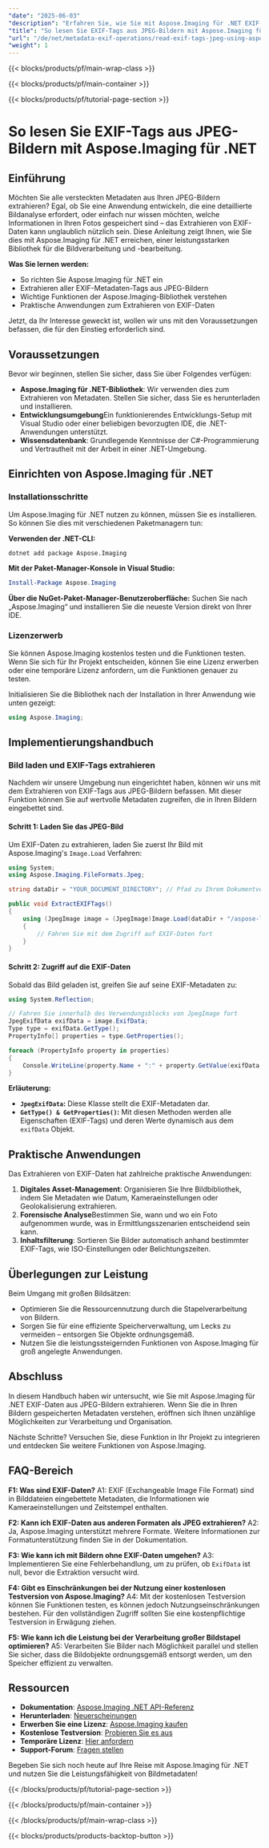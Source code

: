 ```yaml
---
"date": "2025-06-03"
"description": "Erfahren Sie, wie Sie mit Aspose.Imaging für .NET EXIF-Metadaten aus JPEG-Bildern extrahieren und analysieren. Diese Anleitung behandelt Installation, Implementierung und praktische Anwendungen."
"title": "So lesen Sie EXIF-Tags aus JPEG-Bildern mit Aspose.Imaging für .NET"
"url": "/de/net/metadata-exif-operations/read-exif-tags-jpeg-using-aspose-imaging-dotnet/"
"weight": 1
---
```


{{< blocks/products/pf/main-wrap-class >}}

{{< blocks/products/pf/main-container >}}

{{< blocks/products/pf/tutorial-page-section >}}
# So lesen Sie EXIF-Tags aus JPEG-Bildern mit Aspose.Imaging für .NET

## Einführung

Möchten Sie alle versteckten Metadaten aus Ihren JPEG-Bildern extrahieren? Egal, ob Sie eine Anwendung entwickeln, die eine detaillierte Bildanalyse erfordert, oder einfach nur wissen möchten, welche Informationen in Ihren Fotos gespeichert sind – das Extrahieren von EXIF-Daten kann unglaublich nützlich sein. Diese Anleitung zeigt Ihnen, wie Sie dies mit Aspose.Imaging für .NET erreichen, einer leistungsstarken Bibliothek für die Bildverarbeitung und -bearbeitung.

**Was Sie lernen werden:**
- So richten Sie Aspose.Imaging für .NET ein
- Extrahieren aller EXIF-Metadaten-Tags aus JPEG-Bildern
- Wichtige Funktionen der Aspose.Imaging-Bibliothek verstehen
- Praktische Anwendungen zum Extrahieren von EXIF-Daten

Jetzt, da Ihr Interesse geweckt ist, wollen wir uns mit den Voraussetzungen befassen, die für den Einstieg erforderlich sind.

## Voraussetzungen
Bevor wir beginnen, stellen Sie sicher, dass Sie über Folgendes verfügen:

- **Aspose.Imaging für .NET-Bibliothek**: Wir verwenden dies zum Extrahieren von Metadaten. Stellen Sie sicher, dass Sie es herunterladen und installieren.
- **Entwicklungsumgebung**Ein funktionierendes Entwicklungs-Setup mit Visual Studio oder einer beliebigen bevorzugten IDE, die .NET-Anwendungen unterstützt.
- **Wissensdatenbank**: Grundlegende Kenntnisse der C#-Programmierung und Vertrautheit mit der Arbeit in einer .NET-Umgebung.

## Einrichten von Aspose.Imaging für .NET

### Installationsschritte
Um Aspose.Imaging für .NET nutzen zu können, müssen Sie es installieren. So können Sie dies mit verschiedenen Paketmanagern tun:

**Verwenden der .NET-CLI:**

```shell
dotnet add package Aspose.Imaging
```

**Mit der Paket-Manager-Konsole in Visual Studio:**

```powershell
Install-Package Aspose.Imaging
```

**Über die NuGet-Paket-Manager-Benutzeroberfläche:**
Suchen Sie nach „Aspose.Imaging“ und installieren Sie die neueste Version direkt von Ihrer IDE.

### Lizenzerwerb
Sie können Aspose.Imaging kostenlos testen und die Funktionen testen. Wenn Sie sich für Ihr Projekt entscheiden, können Sie eine Lizenz erwerben oder eine temporäre Lizenz anfordern, um die Funktionen genauer zu testen.

Initialisieren Sie die Bibliothek nach der Installation in Ihrer Anwendung wie unten gezeigt:

```csharp
using Aspose.Imaging;
```

## Implementierungshandbuch

### Bild laden und EXIF-Tags extrahieren
Nachdem wir unsere Umgebung nun eingerichtet haben, können wir uns mit dem Extrahieren von EXIF-Tags aus JPEG-Bildern befassen. Mit dieser Funktion können Sie auf wertvolle Metadaten zugreifen, die in Ihren Bildern eingebettet sind.

#### Schritt 1: Laden Sie das JPEG-Bild
Um EXIF-Daten zu extrahieren, laden Sie zuerst Ihr Bild mit Aspose.Imaging's `Image.Load` Verfahren:

```csharp
using System;
using Aspose.Imaging.FileFormats.Jpeg;

string dataDir = "YOUR_DOCUMENT_DIRECTORY"; // Pfad zu Ihrem Dokumentverzeichnis

public void ExtractEXIFTags()
{
    using (JpegImage image = (JpegImage)Image.Load(dataDir + "/aspose-logo.jpg"))
    {
        // Fahren Sie mit dem Zugriff auf EXIF-Daten fort
    }
}
```

#### Schritt 2: Zugriff auf die EXIF-Daten
Sobald das Bild geladen ist, greifen Sie auf seine EXIF-Metadaten zu:

```csharp
using System.Reflection;

// Fahren Sie innerhalb des Verwendungsblocks von JpegImage fort
JpegExifData exifData = image.ExifData;
Type type = exifData.GetType();
PropertyInfo[] properties = type.GetProperties();

foreach (PropertyInfo property in properties)
{
    Console.WriteLine(property.Name + ":" + property.GetValue(exifData, null));
}
```

**Erläuterung:**
- **`JpegExifData`:** Diese Klasse stellt die EXIF-Metadaten dar.
- **`GetType() & GetProperties()`:** Mit diesen Methoden werden alle Eigenschaften (EXIF-Tags) und deren Werte dynamisch aus dem `exifData` Objekt.

## Praktische Anwendungen
Das Extrahieren von EXIF-Daten hat zahlreiche praktische Anwendungen:

1. **Digitales Asset-Management**: Organisieren Sie Ihre Bildbibliothek, indem Sie Metadaten wie Datum, Kameraeinstellungen oder Geolokalisierung extrahieren.
2. **Forensische Analyse**Bestimmen Sie, wann und wo ein Foto aufgenommen wurde, was in Ermittlungsszenarien entscheidend sein kann.
3. **Inhaltsfilterung**: Sortieren Sie Bilder automatisch anhand bestimmter EXIF-Tags, wie ISO-Einstellungen oder Belichtungszeiten.

## Überlegungen zur Leistung
Beim Umgang mit großen Bildsätzen:
- Optimieren Sie die Ressourcennutzung durch die Stapelverarbeitung von Bildern.
- Sorgen Sie für eine effiziente Speicherverwaltung, um Lecks zu vermeiden – entsorgen Sie Objekte ordnungsgemäß.
- Nutzen Sie die leistungssteigernden Funktionen von Aspose.Imaging für groß angelegte Anwendungen.

## Abschluss
In diesem Handbuch haben wir untersucht, wie Sie mit Aspose.Imaging für .NET EXIF-Daten aus JPEG-Bildern extrahieren. Wenn Sie die in Ihren Bildern gespeicherten Metadaten verstehen, eröffnen sich Ihnen unzählige Möglichkeiten zur Verarbeitung und Organisation. 

Nächste Schritte? Versuchen Sie, diese Funktion in Ihr Projekt zu integrieren und entdecken Sie weitere Funktionen von Aspose.Imaging.

## FAQ-Bereich
**F1: Was sind EXIF-Daten?**
A1: EXIF (Exchangeable Image File Format) sind in Bilddateien eingebettete Metadaten, die Informationen wie Kameraeinstellungen und Zeitstempel enthalten.

**F2: Kann ich EXIF-Daten aus anderen Formaten als JPEG extrahieren?**
A2: Ja, Aspose.Imaging unterstützt mehrere Formate. Weitere Informationen zur Formatunterstützung finden Sie in der Dokumentation.

**F3: Wie kann ich mit Bildern ohne EXIF-Daten umgehen?**
A3: Implementieren Sie eine Fehlerbehandlung, um zu prüfen, ob `ExifData` ist null, bevor die Extraktion versucht wird.

**F4: Gibt es Einschränkungen bei der Nutzung einer kostenlosen Testversion von Aspose.Imaging?**
A4: Mit der kostenlosen Testversion können Sie Funktionen testen, es können jedoch Nutzungseinschränkungen bestehen. Für den vollständigen Zugriff sollten Sie eine kostenpflichtige Testversion in Erwägung ziehen.

**F5: Wie kann ich die Leistung bei der Verarbeitung großer Bildstapel optimieren?**
A5: Verarbeiten Sie Bilder nach Möglichkeit parallel und stellen Sie sicher, dass die Bildobjekte ordnungsgemäß entsorgt werden, um den Speicher effizient zu verwalten.

## Ressourcen
- **Dokumentation**: [Aspose.Imaging .NET API-Referenz](https://reference.aspose.com/imaging/net/)
- **Herunterladen**: [Neuerscheinungen](https://releases.aspose.com/imaging/net/)
- **Erwerben Sie eine Lizenz**: [Aspose.Imaging kaufen](https://purchase.aspose.com/buy)
- **Kostenlose Testversion**: [Probieren Sie es aus](https://releases.aspose.com/imaging/net/)
- **Temporäre Lizenz**: [Hier anfordern](https://purchase.aspose.com/temporary-license/)
- **Support-Forum**: [Fragen stellen](https://forum.aspose.com/c/imaging/10)

Begeben Sie sich noch heute auf Ihre Reise mit Aspose.Imaging für .NET und nutzen Sie die Leistungsfähigkeit von Bildmetadaten!

{{< /blocks/products/pf/tutorial-page-section >}}

{{< /blocks/products/pf/main-container >}}

{{< /blocks/products/pf/main-wrap-class >}}

{{< blocks/products/products-backtop-button >}}